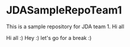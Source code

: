 # JDASampleRepoTeam1
This is a sample repository for JDA team 1.
Hi all

Hi all :)
Hey :)
let's go for a break :)

